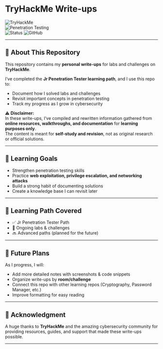 # TryHackMe Write-ups  

![TryHackMe](https://img.shields.io/badge/TryHackMe-Learning-red?logo=tryhackme)  
![Penetration Testing](https://img.shields.io/badge/Path-Jr_Penetration_Tester-blue)  
![Status](https://img.shields.io/badge/Status-Completed-brightgreen)
![GitHub](https://img.shields.io/badge/Repo-Public-lightgrey)  

---

## 📝 About This Repository
This repository contains my **personal write-ups** for labs and challenges on **TryHackMe**.  

I’ve completed the **Jr Penetration Tester learning path**, and I use this repo to:  
- Document how I solved labs and challenges  
- Revisit important concepts in penetration testing  
- Track my progress as I grow in cybersecurity  

⚠️ **Disclaimer:**  
In these write-ups, I’ve compiled and rewritten information gathered from **online resources, walkthroughs, and documentation** for **learning purposes only**.  
The content is meant for **self-study and revision**, not as original research or official solutions.  

---

## 📘 Learning Goals
- Strengthen penetration testing skills  
- Practice **web exploitation, privilege escalation, and networking attacks**  
- Build a strong habit of documenting solutions  
- Create a knowledge base I can revisit later  

---

## 🔗 Learning Path Covered
- ✅ Jr Penetration Tester Path  
- 🔄 Ongoing labs & challenges  
- 🔜 Advanced paths (planned for the future)  

---

## 🚀 Future Plans
As I progress, I will:  
- Add more detailed notes with screenshots & code snippets  
- Organize write-ups by **room/challenge**  
- Connect this repo with other learning repos (Cryptography, Password Manager, etc.)  
- Improve formatting for easy reading  

---

## 🙌 Acknowledgment
A huge thanks to **TryHackMe** and the amazing cybersecurity community for providing resources, guides, and support that made these write-ups possible.  

---
